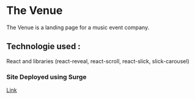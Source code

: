 # The Venue

The Venue is a landing page for a music event company.

## Technologie used :
React and libraries (react-reveal, react-scroll, react-slick, slick-carousel)

### Site Deployed using Surge

[Link](https://the-venue-live.surge.sh/)
